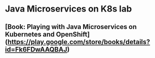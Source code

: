 # Java Microservices on K8s lab

## [Book: Playing with Java Microservices on Kubernetes and OpenShift] (https://play.google.com/store/books/details?id=Fk6FDwAAQBAJ) 

